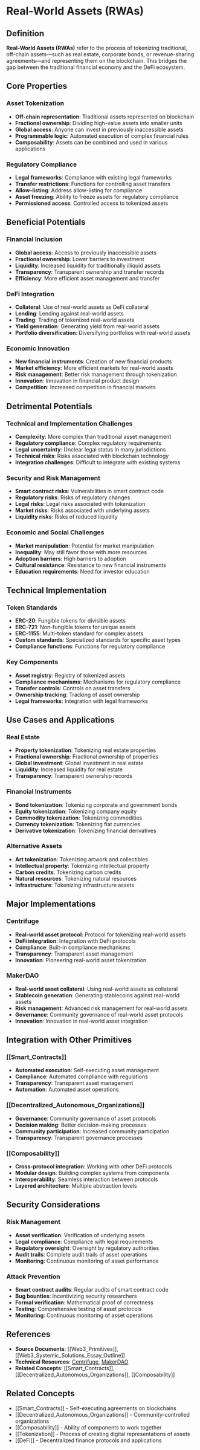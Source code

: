 # Real-World Assets (RWAs)

## Definition

**Real-World Assets (RWAs)** refer to the process of tokenizing traditional, off-chain assets—such as real estate, corporate bonds, or revenue-sharing agreements—and representing them on the blockchain. This bridges the gap between the traditional financial economy and the DeFi ecosystem.

## Core Properties

### Asset Tokenization
- **Off-chain representation**: Traditional assets represented on blockchain
- **Fractional ownership**: Dividing high-value assets into smaller units
- **Global access**: Anyone can invest in previously inaccessible assets
- **Programmable logic**: Automated execution of complex financial rules
- **Composability**: Assets can be combined and used in various applications

### Regulatory Compliance
- **Legal frameworks**: Compliance with existing legal frameworks
- **Transfer restrictions**: Functions for controlling asset transfers
- **Allow-listing**: Address allow-listing for compliance
- **Asset freezing**: Ability to freeze assets for regulatory compliance
- **Permissioned access**: Controlled access to tokenized assets

## Beneficial Potentials

### Financial Inclusion
- **Global access**: Access to previously inaccessible assets
- **Fractional ownership**: Lower barriers to investment
- **Liquidity**: Increased liquidity for traditionally illiquid assets
- **Transparency**: Transparent ownership and transfer records
- **Efficiency**: More efficient asset management and transfer

### DeFi Integration
- **Collateral**: Use of real-world assets as DeFi collateral
- **Lending**: Lending against real-world assets
- **Trading**: Trading of tokenized real-world assets
- **Yield generation**: Generating yield from real-world assets
- **Portfolio diversification**: Diversifying portfolios with real-world assets

### Economic Innovation
- **New financial instruments**: Creation of new financial products
- **Market efficiency**: More efficient markets for real-world assets
- **Risk management**: Better risk management through tokenization
- **Innovation**: Innovation in financial product design
- **Competition**: Increased competition in financial markets

## Detrimental Potentials

### Technical and Implementation Challenges
- **Complexity**: More complex than traditional asset management
- **Regulatory compliance**: Complex regulatory requirements
- **Legal uncertainty**: Unclear legal status in many jurisdictions
- **Technical risks**: Risks associated with blockchain technology
- **Integration challenges**: Difficult to integrate with existing systems

### Security and Risk Management
- **Smart contract risks**: Vulnerabilities in smart contract code
- **Regulatory risks**: Risks of regulatory changes
- **Legal risks**: Legal risks associated with tokenization
- **Market risks**: Risks associated with underlying assets
- **Liquidity risks**: Risks of reduced liquidity

### Economic and Social Challenges
- **Market manipulation**: Potential for market manipulation
- **Inequality**: May still favor those with more resources
- **Adoption barriers**: High barriers to adoption
- **Cultural resistance**: Resistance to new financial instruments
- **Education requirements**: Need for investor education

## Technical Implementation

### Token Standards
- **ERC-20**: Fungible tokens for divisible assets
- **ERC-721**: Non-fungible tokens for unique assets
- **ERC-1155**: Multi-token standard for complex assets
- **Custom standards**: Specialized standards for specific asset types
- **Compliance functions**: Functions for regulatory compliance

### Key Components
- **Asset registry**: Registry of tokenized assets
- **Compliance mechanisms**: Mechanisms for regulatory compliance
- **Transfer controls**: Controls on asset transfers
- **Ownership tracking**: Tracking of asset ownership
- **Legal frameworks**: Integration with legal frameworks

## Use Cases and Applications

### Real Estate
- **Property tokenization**: Tokenizing real estate properties
- **Fractional ownership**: Fractional ownership of properties
- **Global investment**: Global investment in real estate
- **Liquidity**: Increased liquidity for real estate
- **Transparency**: Transparent ownership records

### Financial Instruments
- **Bond tokenization**: Tokenizing corporate and government bonds
- **Equity tokenization**: Tokenizing company equity
- **Commodity tokenization**: Tokenizing commodities
- **Currency tokenization**: Tokenizing fiat currencies
- **Derivative tokenization**: Tokenizing financial derivatives

### Alternative Assets
- **Art tokenization**: Tokenizing artwork and collectibles
- **Intellectual property**: Tokenizing intellectual property
- **Carbon credits**: Tokenizing carbon credits
- **Natural resources**: Tokenizing natural resources
- **Infrastructure**: Tokenizing infrastructure assets

## Major Implementations

### Centrifuge
- **Real-world asset protocol**: Protocol for tokenizing real-world assets
- **DeFi integration**: Integration with DeFi protocols
- **Compliance**: Built-in compliance mechanisms
- **Transparency**: Transparent asset management
- **Innovation**: Pioneering real-world asset tokenization

### MakerDAO
- **Real-world asset collateral**: Using real-world assets as collateral
- **Stablecoin generation**: Generating stablecoins against real-world assets
- **Risk management**: Advanced risk management for real-world assets
- **Governance**: Community governance of real-world asset protocols
- **Innovation**: Innovation in real-world asset integration

## Integration with Other Primitives

### [[Smart_Contracts]]
- **Automated execution**: Self-executing asset management
- **Compliance**: Automated compliance with regulations
- **Transparency**: Transparent asset management
- **Automation**: Automated asset operations

### [[Decentralized_Autonomous_Organizations]]
- **Governance**: Community governance of asset protocols
- **Decision making**: Better decision-making processes
- **Community participation**: Increased community participation
- **Transparency**: Transparent governance processes

### [[Composability]]
- **Cross-protocol integration**: Working with other DeFi protocols
- **Modular design**: Building complex systems from components
- **Interoperability**: Seamless interaction between protocols
- **Layered architecture**: Multiple abstraction levels

## Security Considerations

### Risk Management
- **Asset verification**: Verification of underlying assets
- **Legal compliance**: Compliance with legal requirements
- **Regulatory oversight**: Oversight by regulatory authorities
- **Audit trails**: Complete audit trails of asset operations
- **Monitoring**: Continuous monitoring of asset performance

### Attack Prevention
- **Smart contract audits**: Regular audits of smart contract code
- **Bug bounties**: Incentivizing security researchers
- **Formal verification**: Mathematical proof of correctness
- **Testing**: Comprehensive testing of asset protocols
- **Monitoring**: Continuous monitoring of asset operations

## References

- **Source Documents**: [[Web3_Primitives]], [[Web3_Systemic_Solutions_Essay_Outline]]
- **Technical Resources**: [Centrifuge](https://centrifuge.io/), [MakerDAO](https://makerdao.com/)
- **Related Concepts**: [[Smart_Contracts]], [[Decentralized_Autonomous_Organizations]], [[Composability]]

## Related Concepts

- [[Smart_Contracts]] - Self-executing agreements on blockchains
- [[Decentralized_Autonomous_Organizations]] - Community-controlled organizations
- [[Composability]] - Ability of components to work together
- [[Tokenization]] - Process of creating digital representations of assets
- [[DeFi]] - Decentralized finance protocols and applications
